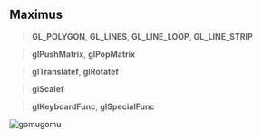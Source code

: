## Maximus
> **GL_POLYGON**, **GL_LINES**, **GL_LINE_LOOP**, **GL_LINE_STRIP**

> **glPushMatrix**, **glPopMatrix**

> **glTranslatef**, **glRotatef**

> **glScalef**

> **glKeyboardFunc**, **glSpecialFunc**

![gomugomu](https://github.com/glowthem/University/blob/master/Senior/Computer_Graphics/glScalef/gomugomu.gif)